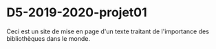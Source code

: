 # D5-2019-2020-projet01
Ceci est un site de mise en page d'un texte traitant de l'importance des bibliothèques dans le monde.
